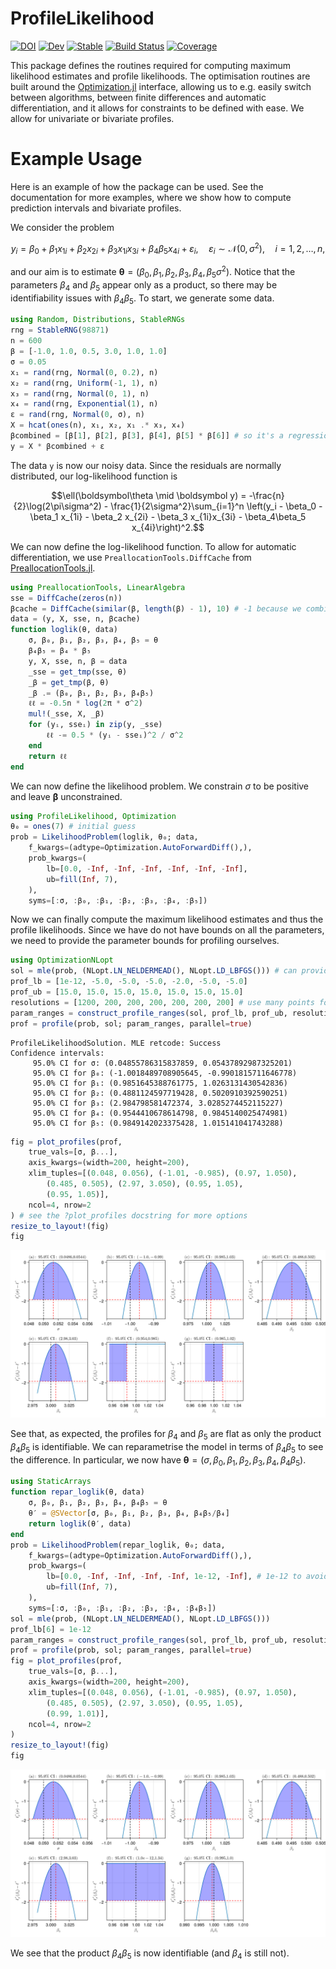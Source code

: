 # ProfileLikelihood 

[![DOI](https://zenodo.org/badge/508701126.svg)](https://zenodo.org/badge/latestdoi/508701126)
[![Dev](https://img.shields.io/badge/docs-dev-blue.svg)](https://DanielVandH.github.io/ProfileLikelihood.jl/dev)
[![Stable](https://img.shields.io/badge/docs-stable-blue.svg)](https://DanielVandH.github.io/ProfileLikelihood.jl/stable)
[![Build Status](https://github.com/DanielVandH/ProfileLikelihood.jl/actions/workflows/CI.yml/badge.svg?branch=main)](https://github.com/DanielVandH/ProfileLikelihood.jl/actions/workflows/CI.yml?query=branch%3Amain)
[![Coverage](https://codecov.io/gh/DanielVandH/ProfileLikelihood.jl/branch/main/graph/badge.svg)](https://codecov.io/gh/DanielVandH/ProfileLikelihood.jl)

This package defines the routines required for computing maximum likelihood estimates and profile likelihoods. The optimisation routines are built around the [Optimization.jl](https://github.com/SciML/Optimization.jl) interface, allowing us to e.g. easily switch between algorithms, between finite differences and automatic differentiation, and it allows for constraints to be defined with ease. We allow for univariate or bivariate profiles.

# Example Usage

Here is an example of how the package can be used. See the documentation for more examples, where we show how to compute prediction intervals and bivariate profiles.

We consider the problem
```math 
y_i = \beta_0 + \beta_1 x_{1i} + \beta_2 x_{2i} + \beta_3 x_{1i}x_{3i} + \beta_4\beta_5 x_{4i} + \varepsilon_i, \quad \varepsilon_i \sim \mathcal N(0, \sigma^2), \quad i=1,2,\ldots,n,
```
and our aim is to estimate $\boldsymbol\theta = (\beta_0, \beta_1, \beta_2, \beta_3, \beta_4, \beta_5 \sigma^2)$. Notice that the parameters $\beta_4$ and $\beta_5$ appear only as a product, so there may be identifiability issues with $\beta_4\beta_5$. To start, we generate some data.
```julia 
using Random, Distributions, StableRNGs
rng = StableRNG(98871)
n = 600
β = [-1.0, 1.0, 0.5, 3.0, 1.0, 1.0]
σ = 0.05
x₁ = rand(rng, Normal(0, 0.2), n)
x₂ = rand(rng, Uniform(-1, 1), n)
x₃ = rand(rng, Normal(0, 1), n)
x₄ = rand(rng, Exponential(1), n)
ε = rand(rng, Normal(0, σ), n)
X = hcat(ones(n), x₁, x₂, x₁ .* x₃, x₄)
βcombined = [β[1], β[2], β[3], β[4], β[5] * β[6]] # so it's a regression problem
y = X * βcombined + ε
```
The data `y` is now our noisy data. Since the residuals are normally distributed, our log-likelihood function is 
```math 
\ell(\boldsymbol\theta \mid \boldsymbol y) = -\frac{n}{2}\log(2\pi\sigma^2) - \frac{1}{2\sigma^2}\sum_{i=1}^n \left(y_i - \beta_0 - \beta_1 x_{1i} - \beta_2 x_{2i} - \beta_3 x_{1i}x_{3i} - \beta_4\beta_5 x_{4i}\right)^2.
```
We can now define the log-likelihood function. To allow for automatic differentiation, we use `PreallocationTools.DiffCache` from [PreallocationTools.jl](https://github.com/SciML/PreallocationTools.jl).
```julia
using PreallocationTools, LinearAlgebra
sse = DiffCache(zeros(n))
βcache = DiffCache(similar(β, length(β) - 1), 10) # -1 because we combine β[5] and β[6]
data = (y, X, sse, n, βcache)
function loglik(θ, data)
    σ, β₀, β₁, β₂, β₃, β₄, β₅ = θ
    β₄β₅ = β₄ * β₅
    y, X, sse, n, β = data
    _sse = get_tmp(sse, θ)
    _β = get_tmp(β, θ)
    _β .= (β₀, β₁, β₂, β₃, β₄β₅)
    ℓℓ = -0.5n * log(2π * σ^2)
    mul!(_sse, X, _β)
    for (yᵢ, sseᵢ) in zip(y, _sse)
        ℓℓ -= 0.5 * (yᵢ - sseᵢ)^2 / σ^2
    end
    return ℓℓ
end
```
We can now define the likelihood problem. We constrain $\sigma$ to be positive and leave $\boldsymbol\beta$ unconstrained.
```julia
using ProfileLikelihood, Optimization
θ₀ = ones(7) # initial guess 
prob = LikelihoodProblem(loglik, θ₀; data,
    f_kwargs=(adtype=Optimization.AutoForwardDiff(),),
    prob_kwargs=(
        lb=[0.0, -Inf, -Inf, -Inf, -Inf, -Inf, -Inf],
        ub=fill(Inf, 7),
    ),
    syms=[:σ, :β₀, :β₁, :β₂, :β₃, :β₄, :β₅])
```
Now we can finally compute the maximum likelihood estimates and thus the profile likelihoods. Since we have do not have bounds on all the parameters, we need to provide the parameter bounds for profiling ourselves.
```julia 
using OptimizationNLopt
sol = mle(prob, (NLopt.LN_NELDERMEAD(), NLopt.LD_LBFGS())) # can provide multiple algorithms to run one after the other
prof_lb = [1e-12, -5.0, -5.0, -5.0, -2.0, -5.0, -5.0]
prof_ub = [15.0, 15.0, 15.0, 15.0, 15.0, 15.0, 15.0]
resolutions = [1200, 200, 200, 200, 200, 200, 200] # use many points for σ
param_ranges = construct_profile_ranges(sol, prof_lb, prof_ub, resolutions)
prof = profile(prob, sol; param_ranges, parallel=true)
```
```
ProfileLikelihoodSolution. MLE retcode: Success
Confidence intervals:
     95.0% CI for σ: (0.04855786315837859, 0.05437892987325201)
     95.0% CI for β₀: (-1.0018489708905645, -0.9901815711646778)
     95.0% CI for β₁: (0.9851645388761775, 1.0263131430542836)
     95.0% CI for β₂: (0.4881124597719428, 0.5020910392590251)
     95.0% CI for β₃: (2.984798581472374, 3.0285274452115227)
     95.0% CI for β₄: (0.9544410678614798, 0.9845140025474981)
     95.0% CI for β₅: (0.9849142023375428, 1.015141041743288)
```

```julia
fig = plot_profiles(prof,
    true_vals=[σ, β...],
    axis_kwargs=(width=200, height=200),
    xlim_tuples=[(0.048, 0.056), (-1.01, -0.985), (0.97, 1.050),
        (0.485, 0.505), (2.97, 3.050), (0.95, 1.05),
        (0.95, 1.05)],
    ncol=4, nrow=2
) # see the ?plot_profiles docstring for more options
resize_to_layout!(fig)
fig
```
![Profile likelihood plots](profile_likelihood.svg)

See that, as expected, the profiles for $\beta_4$ and $\beta_5$ are flat as only the product $\beta_4\beta_5$ is identifiable. We can reparametrise the model in terms of $\beta_4\beta_5$ to see the difference. In particular, we now have $\boldsymbol\theta = (\sigma, \beta_0, \beta_1, \beta_2, \beta_3, \beta_4, \beta_4\beta_5)$.

```julia
using StaticArrays 
function repar_loglik(θ, data)
    σ, β₀, β₁, β₂, β₃, β₄, β₄β₅ = θ
    θ′ = @SVector[σ, β₀, β₁, β₂, β₃, β₄, β₄β₅/β₄]
    return loglik(θ′, data)
end
prob = LikelihoodProblem(repar_loglik, θ₀; data,
    f_kwargs=(adtype=Optimization.AutoForwardDiff(),),
    prob_kwargs=(
        lb=[0.0, -Inf, -Inf, -Inf, -Inf, 1e-12, -Inf], # 1e-12 to avoid division by zero
        ub=fill(Inf, 7),
    ),
    syms=[:σ, :β₀, :β₁, :β₂, :β₃, :β₄, :β₄β₅])
sol = mle(prob, (NLopt.LN_NELDERMEAD(), NLopt.LD_LBFGS())) 
prof_lb[6] = 1e-12
param_ranges = construct_profile_ranges(sol, prof_lb, prof_ub, resolutions)
prof = profile(prob, sol; param_ranges, parallel=true)
fig = plot_profiles(prof,
    true_vals=[σ, β...],
    axis_kwargs=(width=200, height=200),
    xlim_tuples=[(0.048, 0.056), (-1.01, -0.985), (0.97, 1.050),
        (0.485, 0.505), (2.97, 3.050), (0.95, 1.05),
        (0.99, 1.01)],
    ncol=4, nrow=2
) 
resize_to_layout!(fig)
fig
```
![Profile likelihood plots](profile_likelihood_reparam.svg)

We see that the product $\beta_4\beta_5$ is now identifiable (and $\beta_4$ is still not).